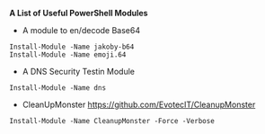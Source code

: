 **A List of Useful PowerShell Modules** 

- A  module to en/decode Base64
```
Install-Module -Name jakoby-b64
Install-Module -Name emoji.64
```
- A DNS Security Testin Module 
```
Install-Module -Name dns
```

- CleanUpMonster 
    https://github.com/EvotecIT/CleanupMonster
```
Install-Module -Name CleanupMonster -Force -Verbose
```

